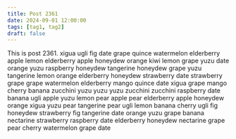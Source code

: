 ```yaml
---
title: Post 2361
date: 2024-09-01 12:00:00
tags: [tag1, tag2]
draft: false
---
```

This is post 2361.
xigua
ugli
fig
date
grape
quince
watermelon
elderberry
apple
lemon
elderberry
apple
honeydew
orange
kiwi
lemon
grape
yuzu
date
orange
yuzu
raspberry
honeydew
tangerine
honeydew
grape
yuzu
tangerine
lemon
orange
elderberry
honeydew
strawberry
date
strawberry
grape
grape
watermelon
elderberry
mango
quince
date
xigua
grape
mango
cherry
banana
zucchini
yuzu
yuzu
yuzu
zucchini
zucchini
raspberry
date
banana
ugli
apple
yuzu
lemon
pear
apple
pear
elderberry
apple
honeydew
orange
xigua
yuzu
pear
tangerine
pear
ugli
lemon
banana
cherry
ugli
fig
honeydew
strawberry
fig
tangerine
date
orange
yuzu
grape
banana
nectarine
strawberry
raspberry
date
elderberry
honeydew
nectarine
grape
pear
cherry
watermelon
grape
date
